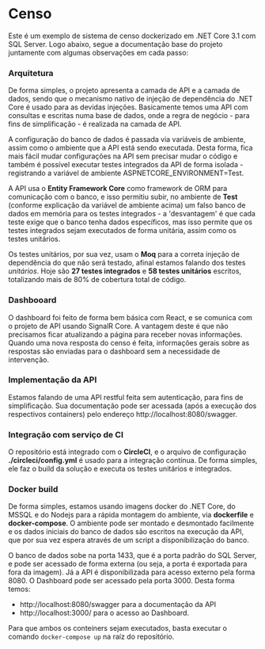# Censo
Este é um exemplo de sistema de censo dockerizado em .NET Core 3.1 com SQL Server. Logo abaixo, segue a documentação base do projeto juntamente com algumas observações em cada passo:

### Arquitetura

De forma simples, o projeto apresenta a camada de API e a camada de dados, sendo que o mecanismo nativo de injeção de dependência do .NET Core é usado para as devidas injeções. Basicamente temos uma API com consultas e escritas numa base de dados, onde a regra de negócio - para fins de simplificação - é realizada na camada de API.

A configuração do banco de dados é passada via variáveis  de ambiente, assim como o ambiente que a API está sendo executada. Desta forma, fica mais fácil mudar configurações na API sem precisar mudar o código e também é possível executar testes integrados da API de forma isolada - registrando a variável de ambiente ASPNETCORE_ENVIRONMENT=Test.

A API usa o **Entity Framework Core** como framework de ORM para comunicação com o banco, e isso permitiu subir, no ambiente de **Test** (conforme explicação da variável de ambiente acima) um falso banco de dados em memória para os testes integrados - a 'desvantagem' é que cada teste exige que o banco tenha dados específicos, mas isso permite que os testes integrados sejam executados de forma unitária, assim como os testes unitários.

Os testes unitários, por sua vez, usam o **Moq**  para a correta injeção de dependência do que não será testado, afinal estamos falando dos testes *unitários*. Hoje são **27 testes integrados** e **58 testes unitários** escritos, totalizando mais de 80% de cobertura total de código.

### Dashbooard

O dashboard foi feito de forma bem básica com React, e se comunica com o projeto de API usando SignalR Core. A vantagem deste é que não precisamos ficar atualizando a página para receber novas informações. Quando uma nova resposta do censo é feita, informações gerais sobre as respostas são enviadas para o dashboard sem a necessidade de intervenção.

### Implementação da API

Estamos falando de uma API restful feita sem autenticação, para fins de simplificação. Sua documentação pode ser acessada (após a execução dos respectivos containers) pelo endereço http://localhost:8080/swagger.

### Integração com serviço de CI

O repositório está integrado com o **CircleCI**, e o arquivo de configuração **./circleci/config.yml** é usado para a integração contínua. De forma simples, ele faz o build da solução e executa os testes unitários e integrados.

### Docker build

De forma simples, estamos usando imagens docker do .NET Core, do MSSQL e do Nodejs para a rápida montagem do ambiente, via **dockerfile** e **docker-compose**. O ambiente pode ser montado e desmontado facilmente e os dados iniciais do banco de dados são escritos na execução da API, que por sua vez espera através de um script a disponibilização do banco.

O banco de dados sobe na porta 1433, que é a porta padrão do SQL Server, e pode ser acessado de forma externa (ou seja, a porta é exportada para fora da imagem). Já a API é disponibilizada para acesso externo pela forma 8080. O Dashboard pode ser acessado pela porta 3000. Desta forma temos:

- http://localhost:8080/swagger para a documentação da API
- http://localhost:3000/ para o acesso ao Dashboard.

Para que ambos os conteiners sejam executados, basta executar o comando ```docker-compose up``` na raíz do repositório.